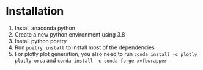 # Installation

1. Install anaconda python
2. Create a new python environment using 3.8
3. Install python poetry
4. Run `poetry install` to install most of the dependencies
5. For plotly plot generation, you also need to run `conda install -c plotly plotly-orca` and `conda install -c conda-forge xvfbwrapper`
